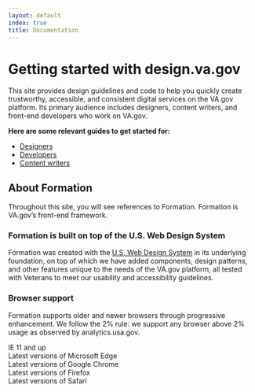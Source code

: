 ```yaml
---
layout: default
index: true
title: Documentation
---
```


# Getting started with design.va.gov

<div class="va-introtext">
This site provides design guidelines and code to help you quickly create trustworthy, accessible, and consistent digital services on the VA.gov platform. Its primary audience includes designers, content writers, and front-end developers who work on VA.gov.
</div>

**Here are some relevant guides to get started for:**

- [Designers](designers)
- [Developers](developers)
- [Content writers](content-writers)

## About Formation

Throughout this site, you will see references to Formation. Formation is VA.gov’s front-end framework.

### Formation is built on top of the U.S. Web Design System

Formation was created with the [U.S. Web Design System](https://designsystem.digital.gov) in its underlying foundation, on top of which we have added components, design patterns, and other features unique to the needs of the VA.gov platform, all tested with Veterans to meet our usability and accessibility guidelines.

### Browser support

Formation supports older and newer browsers through progressive enhancement. We follow the 2% rule: we support any browser above 2% usage as observed by analytics.usa.gov.

<div class="site-c-showcase">
  <div class="vads-u-display--flex site-c-showcase__col vads-u-margin-top--0 vads-u-border--0 vads-u-align-items--center">
    <div class="vads-u-padding-right--5 vads-u-color--cool-blue-light ">
      <i class="fab fa-internet-explorer vads-u-font-size--2xl"></i>
    </div>
    <div class="vads-u-font-weight--bold">
      IE 11 and up
    </div>
  </div>

  <div class="vads-u-display--flex site-c-showcase__col vads-u-align-items--center">
    <div class="vads-u-padding-right--5 vads-u-color--cool-blue-light ">
      <i class="fab fa-edge vads-u-font-size--2xl"></i>
    </div>
    <div class="vads-u-font-weight--bold">
      Latest versions of Microsoft Edge
    </div>
  </div>

  <div class="vads-u-display--flex site-c-showcase__col vads-u-align-items--center">
    <div class="vads-u-padding-right--5 vads-u-color--gold">
      <i class="fab fa-chrome vads-u-font-size--2xl"></i>
    </div>
    <div class="vads-u-font-weight--bold">
      Latest versions of Google Chrome
    </div>
  </div>

  <div class="vads-u-display--flex site-c-showcase__col vads-u-align-items--center">
    <div class="vads-u-padding-right--5 vads-u-color--orange">
      <i class="fab fa-firefox vads-u-font-size--2xl"></i>
    </div>
    <div class="vads-u-font-weight--bold">
      Latest versions of Firefox
    </div>
  </div>

  <div class="vads-u-display--flex site-c-showcase__col vads-u-align-items--center">
    <div class="vads-u-padding-right--5 vads-u-color--primary-alt-dark">
      <i class="fab fa-safari vads-u-font-size--2xl"></i>
    </div>
    <div class="vads-u-font-weight--bold">
      Latest versions of Safari
    </div>
  </div>
</div>